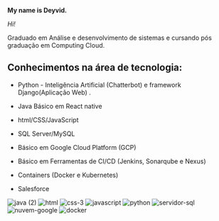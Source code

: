 **My name is Deyvid.**

*Hi!*

Graduado em Análise e desenvolvimento de sistemas e cursando pós graduação em Computing Cloud.  
  

## Conhecimentos na área de tecnologia:

    

 - Python - Inteligência Artificial (Chatterbot) e framework
   Django(Aplicação Web) .  
    
 - Java   Básico em React native   

 - html/CSS/JavaScript

 - SQL Server/MySQL
  
 - Básico em Google Cloud    Platform (GCP)

 - Básico em Ferramentas de CI/CD (Jenkins, Sonarqube e Nexus)

 - Containers (Docker e Kubernetes)

 - Salesforce


 

![java (2)](https://user-images.githubusercontent.com/54068775/132279900-2b7fcbe0-3db4-4d90-b2b2-dde701617f40.png)
![html](https://user-images.githubusercontent.com/54068775/132280295-f751f468-0567-4952-8e19-a6c703381f85.png)
![css-3](https://user-images.githubusercontent.com/54068775/132280305-36bd6d4b-838f-4756-a2cf-83170c6f1408.png)
![javascript](https://user-images.githubusercontent.com/54068775/132280313-8875ace3-7241-4dd1-9d88-e0efc701d700.png)
![python](https://user-images.githubusercontent.com/54068775/132280722-d724fabe-1097-44f6-af83-2fd1b7ab2c34.png)
![servidor-sql](https://user-images.githubusercontent.com/54068775/132280725-d4d47020-34fa-4635-96d9-f2c7a394c3ab.png)
![nuvem-google](https://user-images.githubusercontent.com/54068775/132280958-72efd8d5-baff-431c-9cd4-f485e585c4e1.png)
![docker](https://user-images.githubusercontent.com/54068775/132364334-acac2724-7cc5-4295-8bcc-5ec216a7106b.png)




